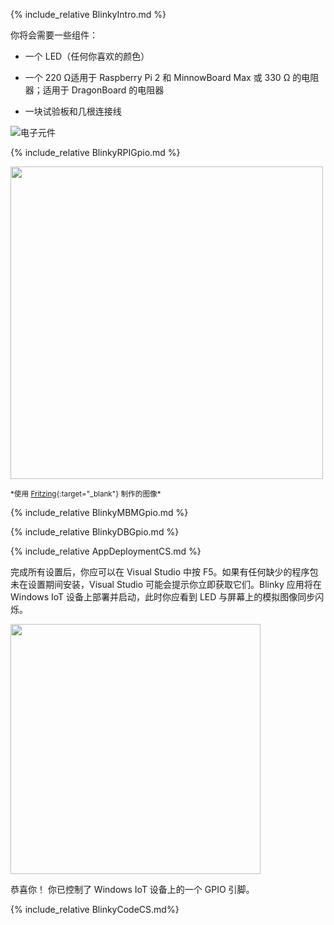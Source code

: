 {% include_relative BlinkyIntro.md %}

你将会需要一些组件：

* 一个 LED（任何你喜欢的颜色）

* 一个 220 &#x2126;适用于 Raspberry Pi 2 和 MinnowBoard Max 或 330 &#x2126; 的电阻器；适用于 DragonBoard 的电阻器

* 一块试验板和几根连接线

![电子元件]({{site.baseurl}}/Resources/images/Blinky/components.png)

{% include_relative BlinkyRPIGpio.md %}

<img src="{{site.baseurl}}/Resources/images/Blinky/breadboard_assembled_rpi2_kit.jpg" height="500">

<sub>\*使用 [Fritzing](http://fritzing.org/){:target="_blank"} 制作的图像\*</sub>

{% include_relative BlinkyMBMGpio.md %}

{% include_relative BlinkyDBGpio.md %}

{% include_relative AppDeploymentCS.md %}

完成所有设置后，你应可以在 Visual Studio 中按 F5。如果有任何缺少的程序包未在设置期间安装，Visual Studio 可能会提示你立即获取它们。Blinky 应用将在 Windows IoT 设备上部署并启动，此时你应看到 LED 与屏幕上的模拟图像同步闪烁。

<img src="{{site.baseurl}}/Resources/images/Blinky/blinky-screenshot.png" height="400">

恭喜你！ 你已控制了 Windows IoT 设备上的一个 GPIO 引脚。

{% include_relative BlinkyCodeCS.md%}
